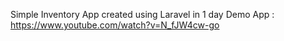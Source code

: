 Simple Inventory App created using Laravel in 1 day
Demo App : https://www.youtube.com/watch?v=N_fJW4cw-go
